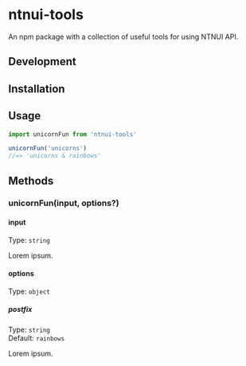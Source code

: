 # ntnui-tools

An npm package with a collection of useful tools for using NTNUI API.

## Development

<!-- Set up for development locally -->

## Installation

<!--
```sh
npm install ntnui-tools
```
-->

## Usage

```js
import unicornFun from 'ntnui-tools'

unicornFun('unicorns')
//=> 'unicorns & rainbows'
```

## Methods

### unicornFun(input, options?)

#### input

Type: `string`

Lorem ipsum.

#### options

Type: `object`

##### postfix

Type: `string`\
Default: `rainbows`

Lorem ipsum.
